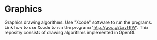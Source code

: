 # Graphics
Graphics drawing algorithms.
Use "Xcode" software to run the programs.
Link how to use Xcode to run the programs"http://goo.gl/LsvHfW".
This repositry consists of drawing algorithms implemented in OpenGl.
